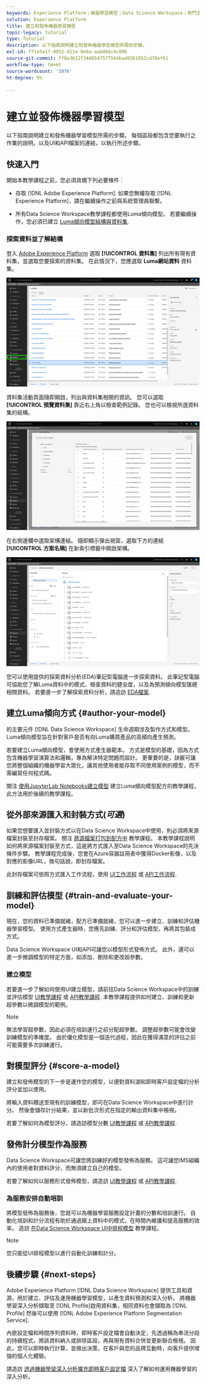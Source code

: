 ```yaml
---
keywords: Experience Platform；機器學習模型；Data Science Workspace；熱門主題；建立和發佈模型
solution: Experience Platform
title: 建立和發佈機器學習模型
topic-legacy: tutorial
type: Tutorial
description: 以下指南說明建立和發佈機器學習模型所需的步驟。
exl-id: f71e5a17-9952-411e-8e6a-aab46bc4c006
source-git-commit: ff8a3612f34d6547577564ba40261052cd78ef01
workflow-type: tm+mt
source-wordcount: '1076'
ht-degree: 0%

---
```



# 建立並發佈機器學習模型

以下指南說明建立和發佈機器學習模型所需的步驟。 每個區段都包含您要執行之作業的說明，以及UI和API檔案的連結，以執行所述步驟。

## 快速入門

開始本教學課程之前，您必須具備下列必要條件：

- 存取 [!DNL Adobe Experience Platform]. 如果您無權存取 [!DNL Experience Platform]，請在繼續操作之前與系統管理員聯繫。

- 所有Data Science Workspace教學課程都使用Luma傾向模型。 若要繼續操作，您必須已建立 [Luma傾向模型結構與資料集](./create-luma-data.md).

### 探索資料並了解結構

登入 [Adobe Experience Platform](https://platform.adobe.com/) 選取 **[!UICONTROL 資料集]** 列出所有現有資料集，並選取您要探索的資料集。 在此情況下，您應選取 **Luma網站資料** 資料集。

![選取Luma網路資料集](../images/models-recipes/model-walkthrough/luma-dataset.png)

資料集活動頁面隨即開啟，列出與資料集相關的資訊。 您可以選取 **[!UICONTROL 預覽資料集]** 靠近右上角以檢查範例記錄。 您也可以檢視所選資料集的結構。

![預覽Luma網站資料](../images/models-recipes/model-walkthrough/preview-dataset.png)

在右側邊欄中選取架構連結。 隨即顯示彈出視窗，選取下方的連結 **[!UICONTROL 方案名稱]** 在新索引標籤中開啟架構。

![預覽luma web資料結構](../images/models-recipes/model-walkthrough/preview-schema.png)

您可以使用提供的探索資料分析(EDA)筆記型電腦進一步探索資料。 此筆記型電腦可協助您了解Luma資料中的模式、檢查資料的健全度，以及為預測傾向模型匯總相關資料。 若要進一步了解探索資料分析，請造訪 [EDA檔案](../jupyterlab/eda-notebook.md).

## 建立Luma傾向方式 {#author-your-model}

的主要元件 [!DNL Data Science Workspace] 生命週期涉及製作方式和模型。 Luma傾向模型旨在針對客戶是否有向Luma購買產品的高傾向產生預測。

若要建立Luma傾向模型，會使用方式產生器範本。 方式是模型的基礎，因為方式包含機器學習演算法和邏輯，專為解決特定問題而設計。 更重要的是，訣竅可讓您將整個組織的機器學習大眾化，讓其他使用者能存取不同使用案例的模型，而不需編寫任何程式碼。

關注 [使用JupyterLab Notebooks建立模型](../jupyterlab/create-a-model.md) 建立Luma傾向模型配方的教學課程，此方法用於後續的教學課程。

## 從外部來源匯入和封裝方式(*可選*)

如果您想要匯入並封裝方式以在Data Science Workspace中使用，則必須將來源檔案封裝至封存檔案。 關注 [將源檔案打包到配方中](./package-source-files-recipe.md) 教學課程。 本教學課程說明如何將來源檔案封裝至方式，這是將方式匯入至Data Science Workspace的先決條件步驟。 教學課程完成後，您會在Azure容器註冊表中獲得Docker影像，以及對應的影像URL，換句話說，即封存檔案。

此封存檔案可依照方式匯入工作流程，使用 [UI工作流程](./import-packaged-recipe-ui.md) 或 [API工作流程](./import-packaged-recipe-api.md).

## 訓練和評估模型 {#train-and-evaluate-your-model}

現在，您的資料已準備就緒，配方已準備就緒，您可以進一步建立、訓練和評估機器學習模型。 使用方式產生器時，您應先訓練、評分和評估模型，再將其包裝成方式。

Data Science Workspace UI和API可讓您以模型形式發佈方式。 此外，還可以進一步微調模型的特定方面，如添加、刪除和更改超參數。

### 建立模型

若要進一步了解如何使用UI建立模型，請前往Data Science Workspace中的訓練並評估模型 [UI教學課程](./train-evaluate-model-ui.md) 或 [API教學課程](./train-evaluate-model-api.md). 本教學課程提供如何建立、訓練和更新超參數以微調模型的範例。

>[!NOTE]
>
> 無法學習超參數，因此必須在培訓運行之前分配超參數。 調整超參數可能會改變訓練模型的準確度。 由於優化模型是一個迭代過程，因此在獲得滿意的評估之前可能需要多次訓練運行。

## 對模型評分 {#score-a-model}

建立和發佈模型的下一步是運作您的模型，以便對資料湖和即時客戶設定檔的分析評分並加以使用。

將輸入資料饋送至現有的訓練模型，即可在Data Science Workspace中進行計分。 然後會儲存計分結果，並以新批次形式在指定的輸出資料集中檢視。

若要了解如何為模型評分，請造訪模型分數 [UI教學課程](./score-model-ui.md) 或 [API教學課程](./score-model-api.md).

## 發佈計分模型作為服務

Data Science Workspace可讓您將訓練好的模型發佈為服務。 這可讓您IMS組織內的使用者對資料評分，而無須建立自己的模型。

若要了解如何以服務形式發佈模型，請造訪 [UI教學課程](./publish-model-service-ui.md) 或 [API教學課程](./publish-model-service-api.md).

### 為服務安排自動培訓

將模型發佈為服務後，您就可以為機器學習服務設定計畫的分數和培訓運行。 自動化培訓和計分流程有助於通過跟上資料中的模式，在時間內維護和提高服務的效率。 造訪 [在Data Science Workspace UI中排程模型](./schedule-models-ui.md) 教學課程。

>[!NOTE]
>
> 您只能從UI排程模型以進行自動化訓練和計分。

## 後續步驟 {#next-steps}

Adobe Experience Platform [!DNL Data Science Workspace] 提供工具和資源，用於建立、評估及運用機器學習模型，以產生資料預測和深入分析。 將機器學習深入分析擷取至 [!DNL Profile]啟用資料集，相同資料也會擷取為 [!DNL Profile] 然後可以使用 [!DNL Adobe Experience Platform Segmentation Service].

內嵌設定檔和時間序列資料時，即時客戶設定檔會自動決定，先透過稱為串流分段的持續程式，將該資料納入或排除區段，再與現有資料合併並更新聯合檢視。 因此，您可以即時執行計算，並做出決策，在客戶與您的品牌互動時，向客戶提供增強的個人化體驗。

請造訪 [透過機器學習深入分析擴充即時客戶設定檔](./enrich-profile.md) 深入了解如何運用機器學習的深入分析。
